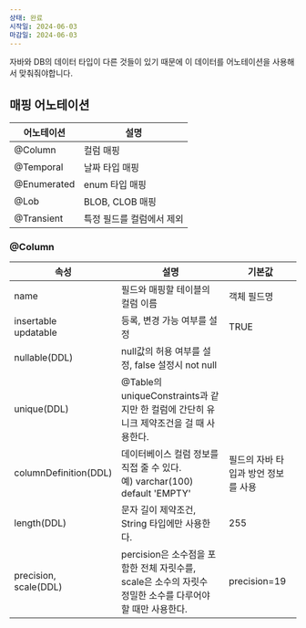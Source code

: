 ```yaml
---
상태: 완료
시작일: 2024-06-03
마감일: 2024-06-03
---
```

자바와 DB의 데이터 타입이 다른 것들이 있기 때문에 이 데이터를 어노테이션을 사용해서 맞춰줘야합니다.

## 매핑 어노테이션
| 어노테이션       | 설명             |
| ----------- | -------------- |
| @Column     | 컬럼 매핑          |
| @Temporal   | 날짜 타입 매핑       |
| @Enumerated | enum 타입 매핑     |
| @Lob        | BLOB, CLOB 매핑  |
| @Transient  | 특정 필드를 컬럼에서 제외 |
### @Column
| 속성                       | 설명                                                                     | 기본값                  |
| ------------------------ | ---------------------------------------------------------------------- | -------------------- |
| name                     | 필드와 매핑할 테이블의 컬럼 이름                                                     | 객체 필드명               |
| insertable<br>updatable  | 등록, 변경 가능 여부를 설정                                                       | TRUE                 |
| nullable(DDL)            | null값의 허용 여부를 설정, false 설정시 not null                                   |                      |
| unique(DDL)              | @Table의 uniqueConstraints과 같지만 한 컬럼에 간단히 유니크 제약조건을 걸 때 사용한다.           |                      |
| columnDefinition(DDL)    | 데이터베이스 컬럼 정보를 직접 줄 수 있다.<br>예) varchar(100) default 'EMPTY'            | 필드의 자바 타입과 방언 정보를 사용 |
| length(DDL)              | 문자 길이 제약조건, String 타입에만 사용한다.                                          | 255                  |
| precision,<br>scale(DDL) | percision은 소수점을 포함한 전체 자릿수를, scale은 소수의 자릿수<br>정밀한 소수를 다루어야 할 때만 사용한다. | precision=19         |
